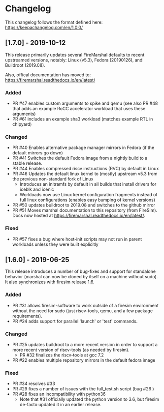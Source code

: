 # Changelog

This changelog follows the format defined here: https://keepachangelog.com/en/1.0.0/

## [1.7.0] - 2019-10-12
This release primarily updates several FireMarshal defaults to recent
upstreamed versions, notably: Linux (v5.3), Fedora (20190126), and Buildroot (2019.08).

Also, offical documentation has moved to: https://firemarshal.readthedocs.io/en/latest/

### Added
* PR #47 enables custom arguments to spike and qemu (see also PR #48 that adds an example RoCC accelerator workload that uses these arguments)
* PR #61 includes an example sha3 workload (matches example RTL in chipyard)

### Changed
* PR #40 Enables alternative package manager mirrors in Fedora (if the default mirrors go down)
* PR #41 Switches the default Fedora image from a nightly build to a stable release.
* PR #44 Enables compressed riscv instructions (RVC) by default in Linux
* PR #46 Updates the default linux kernel to (mostly) upstream v5.3 from the previous non-standard fork of Linux
  * Introduces an initramfs by default in all builds that install drivers for iceblk and icenic
  * Workloads now use Linux kernel configuration fragments instead of full linux configurations (enables easy bumping of kernel versions)
* PR #50 updates buildroot to 2019.08 and switches to the github mirror
* PR #51 Moves marshal documentation to this repository (from FireSim). Docs now hosted at https://firemarshal.readthedocs.io/en/latest/.

### Fixed
* PR #57 fixes a bug where host-init scripts may not run in parent workloads unless they were built explicitly

## [1.6.0] - 2019-06-25
This release introduces a number of bug-fixes and support for standalone behavior (marshal can now be cloned by itself on a machine without sudo). It also synchronizes with firesim release 1.6.

### Added
* PR #31 allows firesim-software to work outside of a firesim environment without the need for sudo (just riscv-tools, qemu, and a few package requirements).
* PR #24 adds support for parallel 'launch' or 'test' commands.

### Changed
* PR #25 updates buildroot to a more recent version in order to support a more recent version of riscv-tools (as needed by firesim).
    * PR #32 finalizes the riscv-tools at gcc 7.2
* PR #22 enables multiple repository mirrors in the default fedora image

### Fixed
* PR #34 resolves #33 
* PR #29 fixes a number of issues with the full_test.sh script (bug #26 )
* PR #28 fixes an incompatibility with python36
    * Note that #31 officially updated the python version to 3.6, but firesim de-facto updated it in an earlier release.
